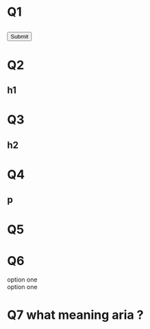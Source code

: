 # Q1
## <input type="submit">

# Q2
## h1

# Q3
## h2

# Q4
## p

# Q5
## <html lang='en'> </html>

# Q6

<div role='checkbox' tabindex=0 aria-labelledby='one'>option one</div>
<label id='one'> option one </label>

# Q7 what meaning aria ?
